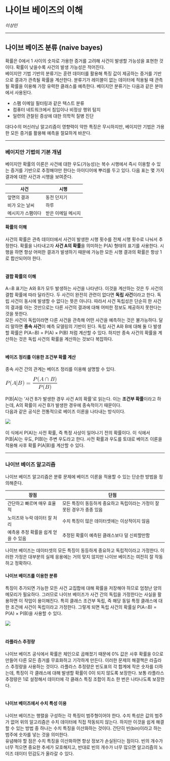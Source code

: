 나이브 베이즈의 이해
================
*이상민*

-----

## 나이브 베이즈 분류 (naive bayes)

확률은 0에서 1 사이의 숫자로 가용한 증거를 고려해 사건이 발생할 가능성을 표현한 것이다. 확률이 낮을수록 사건의 발생 가능성은
적어진다.  
베이지안 기법 기반의 분류기는 훈련 데이터를 활용해 특징 값이 제공하는 증거를 기반으로 결과가 관측될 확률을 계산한다. 분류기가
레이블이 없는 데이터에 적용될 때 관측될 확률을 이용해 가장 유력한 클래스를 예측한다. 베이지안 분류기는 다음과 같은 분야에서
사용된다.

  - 스팸 이메일 필터링과 같은 텍스트 분류
  - 컴퓨터 네트워크에서 침입이나 비정상 행위 탐지
  - 일련의 관찰된 증상에 대한 의학적 질병 진단

대다수의 머신러닝 알고리즘이 영향력이 약한 특징은 무시하지만, 베이지안 기법은 가용한 모든 증거를 활용해 예측을 절묘하게 바꾼다.

-----

### 베이지안 기법의 기본 개념

베이지안 확률의 이론은 사건에 대한 우도(가능성)는 복수 시행에서 즉시 이용할 수 있는 증거를 기반으로 추정해야만 한다는
아이디어에 뿌리를 두고 있다. 다음 표는 몇 가지 결과에 대한 사건과 시행을 보여준다.

| 사건        | 시행         |
| --------- | ---------- |
| 앞면의 결과    | 동전 던지기     |
| 비가 오는 날씨  | 하루         |
| 메시지가 스팸이다 | 받은 이메일 메시지 |

#### 확률의 이해

사건의 확률은 관측 데이터에서 사건이 발생한 시행 횟수를 전체 시행 횟수로 나눠서 추정한다. 확률을 나타내고자 **사건 A의
확률**을 의미하는 P(A) 형태의 표기를 사용한다. 시행을 하면 항상 어떠한 결과가 발생하기 때문에 가능한 모든 시행
결과의 확률은 항상 1로 합산되어야 한다. <br><br>

#### 결합 확률의 이해

A∩B 표기는 A와 B가 모두 발생하는 사건을 나타낸다. 이것을 계산하는 것은 두 사건의 결합 확률에 따라 달라진다. 두 사건이
완전히 관련이 없다면 **독립 사건**이라고 한다. 독립 사건이 동시에 발생할 수 없다는 뜻은 아니다. 따라서 사건 독립성은
단순히 한 사건의 결과를 아는 것만으로는 다른 사건의 결과에 대해 어떠한 정보도 제공하지 못한다는 것을 뜻한다.  
모든 사건이 독립이라면 다른 사건을 관측해 어떤 사건을 예측하는 것은 불가능하다. 달리 말하면 **종속 사건**이 예측 모델링의
기반이 된다. 독립 사건 A와 B에 대해 둘 다 발생할 확률은 P(A∩B) = P(A) × P(B) 처럼 계산할 수 있다.
하지만 종속 사건의 확률을 계산하는 것은 독립 사건의 확률을 계산하는 것보다 복잡하다. <br><br>

#### 베이즈 정리를 이용한 조건부 확률 계산

종속 사건 간의 관계는 베이즈 정리를 이용해 설명할 수 있다.

![](./formula/CodeCogsEqn.png)

P(B|A)는 ’사건 B가 발생한 경우 사건 A의 확률’로 읽는다. 이는 **조건부 확률**이라고 하는데, A의 확률이 사건 B가
발생한 경우에 종속적이기 때문이다.  
다음과 같은 공식은 전통적으로 베이즈 이론을 나타내는 방식이다.

![](./formula/CodeCogsEqn%20\(1\).png)

이 식에서 P(A)는 사전 확률, 즉 특정 사상이 일어나기 전의 확률이다. 이 식에서 P(B|A)는 우도, P(B)는 주변
우도라고 한다. 사전 확률과 우도를 토대로 베이즈 이론을 적용해 사후 확률 P(A|B)를 계산할 수 있다.

-----

### 나이브 베이즈 알고리즘

나이브 베이즈 알고리즘은 분류 문제에 베이즈 이론을 적용할 수 있는 단순한 방법을 정의해준다.

| 장점                    | 단점                                       |
| --------------------- | ---------------------------------------- |
| 간단하고 빠르며 매우 효율적       | 모든 특징이 동등하게 중요하고 독립이라는 가정이 잘못된 경우가 종종 있음 |
| 노이즈와 누락 데이터 잘 처리      | 수치 특징이 많은 데이터셋에는 이상적이지 않음                |
| 예측용 추정 확률을 쉽게 얻을 수 있음 | 추정된 확률이 예측된 클래스보다 덜 신뢰할만함                |

나이브 베이즈는 데이터셋의 모든 특징이 동등하게 중요하고 독립적이라고 가정한다. 이러한 가정은 대부분의 실제 응용에는 거의 맞지
않지만 나이브 베이즈는 여전히 잘 작동하고 정확하다.

#### 나이브 베이즈를 이용한 분류

특징이 추가되면 가능한 모든 사건 교집합에 대해 확률을 저장해야 하므로 엄청난 양의 메모리가 필요하다. 그러므로 나이브 베이즈가
사건 간의 독립을 가정한다는 사실을 활용하면 이 작업이 용이해진다. 특히 클래스 조건부 독립, 즉 해당 동일 특정 클래스에
대한 조건에 사건이 독립이라고 가정한다. 그렇게 되면 독립 사건의 확률실 P(A∩B) = P(A) × P(B)을 사용할 수
있다.

![](./formula/CodeCogsEqn%20\(2\).png) <br><br>

#### 라플라스 추정량

나이브 베이즈 공식에서 확률은 체인으로 곱해졌기 때문에 0% 값은 사후 확률을 0으로 만들어 다른 모든 증거를 무효화하고 기각하게
만든다. 이러한 문제의 해결책은 라츨라스 추정량을 사용하는 것이다. 라플라스 추정량은 빈도표의 각 합계에 작은 숫자를 더하는데,
특징이 각 클래스에 대해 발생할 확률이 0이 되지 않도록 보장한다. 보통 라플라스 추정량은 1로 설정해서 데이터에 각 클래스
특징 조합이 최소 한 번은 나타나도록 보장한다. <br><br>

#### 나이브 베이즈에서 수치 특성 이용

나이브 베이즈는 행렬을 구성하는 각 특징이 범주형이어야 한다. 수치 특성은 값의 범주가 없어 위의 알고리즘은 수치 데이터에 직접
작동되지 않는다. 하지만 이것을 쉽게 해결할 수 있는 방법 중 하나는 수치 특징을 이산화하는 것이다. 간단히 빈(bin)이라고
하는 범주에 숫자를 넣는 것을 의미한다.  
유념해야 할 점은 수치 특징을 이산화하면 항상 정보가 손실된다는 점이다. 빈의 개수가 너무 적으면 중요한 추세가 모호해지고,
반대로 빈의 개수가 너무 많으면 알고리즘의 노이즈 데이터 민감도가 올라갈 수 있다.

